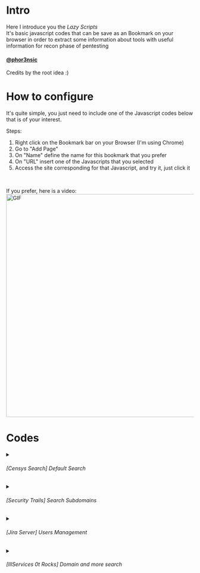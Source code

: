 # Intro
Here I introduce you the _Lazy Scripts_<br>
It's basic javascript codes that can be save as an Bookmark on your browser in order to extract some information about tools with useful information for recon phase of pentesting<br>

#### [@phor3nsic](https://github.com/phor3nsic)

Credits by the root idea :)

# How to configure
It's quite simple, you just need to include one of the Javascript codes below that is of your interest.<br>

Steps:<br>
1. Right click on the Bookmark bar on your Browser (I'm using Chrome)
2. Go to "Add Page"
3. On "Name" define the name for this bookmark that you prefer
4. On "URL" insert one of the Javascripts that you selected
5. Access the site corresponding for that Javascript, and try it, just click it
<br>

If you prefer, here is a video:<br>
<img src="./contents/how_to.gif" alt="GIF" width="600" />

# Codes

<details><summary><h6>[Censys Search] Default Search</h6></summary>
<a><b>URL used: </b>https://search.censys.io/search?resource=hosts&sort=RELEVANCE&per_page=25&virtual_hosts=EXCLUDE&q=google.com</a><br>
<a><b>Description: </b>This script will get all the IPs from the current page of Censys search.</a><br><br>

```javascript
javascript: (function() {
	var divs = document.getElementsByClassName("SearchResult result");
	const results = new Set;

	for (var i = 0; i < divs.length; i++) {
		var notes = divs[i].getElementsByTagName("strong")[0].textContent.trim();
		var result = notes;
		results.add(result);
	}

	function writeResults() {
	document.write('<button onclick="location.reload()">Reload Page</button><br>');
	results.forEach(function(t) {
			document.write(t + "<br>")
		})
	}
	setTimeout(writeResults, 3000);
})();
```
</details>

<details><summary><h6>[Security Trails] Search Subdomains</h6></summary> 
<a><b>URL used: </b>https://securitytrails.com/domain/example.com/dns</a><br>
<a><b>Description: </b>This script will extract all subdomains present on the current page of Security Trails subdomains search.</a><br>
<a><b>Requirements: </b>Be logged in</a><br><br>

```javascript
javascript: (function() {
  var divs = document.getElementsByTagName("tr");
  const resultsgrep = new Set;

  for (var i = 1; i < divs.length; i++) {
    var notes = divs[i].getElementsByTagName("a")[0];
    var notes = notes.textContent;
    var result = notes;
    var result = result.replace(/.*\/domain\/([^\/]+)\/dns.*/, '$1');
    resultsgrep.add(result);
  }

  function writeResults() {
  document.write('<button onclick="location.reload()">Reload Page</button><br>');
  resultsgrep.forEach(function(t) {
      document.write(t + "<br>")
    })
  }
  setTimeout(writeResults, 3000);
})();
```
</details>

<details><summary><h6>[Jira Server] Users Management</h6></summary> 
<a><b>URL used: </b>https://jira.instance.net/secure/admin/user/UserBrowser.jspa<a><br>
<a><b>Description: </b>This will get some informations about the users on Jira Server. Including Full name, username and groups. Useful for users list extraction.</a><br>
<a><b>Requirements: </b>Be logged in.<a><br><br>

```javascript
javascript: (function() {
	var divs = document.getElementsByClassName("vcard user-row");
	const results = new Set;

	for (var i = 0; i < divs.length; i++) {
		var fullname = divs[i].getElementsByTagName("td")[0].textContent;
		var fullname = fullname.replace(/\s+$/, '');

		var username = divs[i].getElementsByTagName("td")[1].textContent.trim();
		var username = username.replace(/ /gi,"");
  		var username = username.replace("\n\n",",");

  		var groups = Array.from(divs[i].getElementsByTagName("td")[3].querySelectorAll("li"), li => li.textContent.trim());  
  		var groups = groups.map(item => item.replace(/,/g, ";"));

		var result = fullname + "," + username + "," + groups;
		results.add(result);
	}

	function writeResults() {
		document.write('<button onclick="location.reload()">Reload Page</button><br>');
		results.forEach(function(content) {
			document.write(content + "<br>")
		})
	}
	setTimeout(writeResults, 3000);
})();
```

</details>

<details><summary><h6>[IllServices 0t Rocks] Domain and more search</h6></summary>
<a><b>URL: </b>REDACTED</a><br>
<a><b>Description: </b>This is a service provided for free OSINT information where you can search for content related to emails, URLs, phone numbers and much more. This script will extract from domain search the Domain, URL, Username and Source.</a><br><br>

```javascript
javascript: (function() {
	var divs = document.getElementsByClassName("record");
	const results = new Set;

	for (var i = 0; i < divs.length; i++) {
		var domain = divs[i].getElementsByTagName("dd")[0].textContent.trim();
		var domain = domain.replace(/domain: /g, "");

		var notes = divs[i].getElementsByTagName("dd")[1].textContent.trim();
		var notes = notes.replace(/notes: /g, "");
		var notes = notes.replace(/url: /g, "");

		var emails = divs[i].getElementsByTagName("dd")[2].textContent.trim();
		var emails = emails.replace(/emails: /g, "");
		var emails = emails.replace(/usernames: /g, "");

		var source = divs[i].getElementsByTagName("dd")[3].textContent.trim();
		var source = source.replace(/source: /g, "");

		var result = domain + ", " + notes + ", " + emails + ", " + source;
		results.add(result);
	}

	function writeResults() {
		document.write('<button onclick="location.reload()">Reload Page</button><br>');
		results.forEach(function(content) {
			document.write(content + "<br>")
		})
	}
	setTimeout(writeResults, 3000);
})();
```

</details>